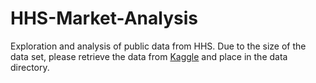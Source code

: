# HHS-Market-Analysis
Exploration and analysis of public data from HHS. Due to the size of the data set, please retrieve the data from [Kaggle](https://www.kaggle.com/hhs/health-insurance-marketplace) and place in the data directory.
